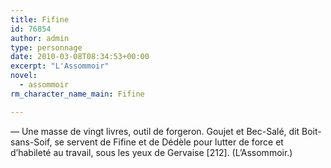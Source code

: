 ```yaml
---
title: Fifine
id: 76854
author: admin
type: personnage
date: 2010-03-08T08:34:53+00:00
excerpt: "L'Assommoir"
novel:
  - assommoir
rm_character_name_main: Fifine

---
```

— Une masse de vingt livres, outil de forgeron. Goujet et Bec-Salé, dit Boit-sans-Soif, se servent de Fifine et de Dédèle pour lutter de force et d&rsquo;habileté au travail, sous les yeux de Gervaise [212]. (L&rsquo;Assommoir.)